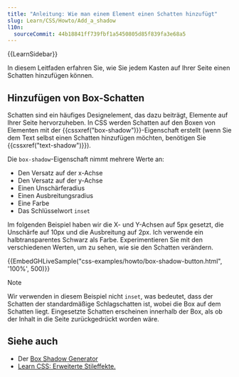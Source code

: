 ```yaml
---
title: "Anleitung: Wie man einem Element einen Schatten hinzufügt"
slug: Learn/CSS/Howto/Add_a_shadow
l10n:
  sourceCommit: 44b18841ff739fbf1a5450805d85f839fa3e68a5
---
```


{{LearnSidebar}}

In diesem Leitfaden erfahren Sie, wie Sie jedem Kasten auf Ihrer Seite einen Schatten hinzufügen können.

## Hinzufügen von Box-Schatten

Schatten sind ein häufiges Designelement, das dazu beiträgt, Elemente auf Ihrer Seite hervorzuheben. In CSS werden Schatten auf den Boxen von Elementen mit der {{cssxref("box-shadow")}}-Eigenschaft erstellt (wenn Sie dem Text selbst einen Schatten hinzufügen möchten, benötigen Sie {{cssxref("text-shadow")}}).

Die `box-shadow`-Eigenschaft nimmt mehrere Werte an:

- Den Versatz auf der x-Achse
- Den Versatz auf der y-Achse
- Einen Unschärferadius
- Einen Ausbreitungsradius
- Eine Farbe
- Das Schlüsselwort `inset`

Im folgenden Beispiel haben wir die X- und Y-Achsen auf 5px gesetzt, die Unschärfe auf 10px und die Ausbreitung auf 2px. Ich verwende ein halbtransparentes Schwarz als Farbe. Experimentieren Sie mit den verschiedenen Werten, um zu sehen, wie sie den Schatten verändern.

{{EmbedGHLiveSample("css-examples/howto/box-shadow-button.html", '100%', 500)}}

> [!NOTE]
> Wir verwenden in diesem Beispiel nicht `inset`, was bedeutet, dass der Schatten der standardmäßige Schlagschatten ist, wobei die Box auf dem Schatten liegt. Eingesetzte Schatten erscheinen innerhalb der Box, als ob der Inhalt in die Seite zurückgedrückt worden wäre.

## Siehe auch

- Der [Box Shadow Generator](/de/docs/Web/CSS/CSS_backgrounds_and_borders/Box-shadow_generator)
- [Learn CSS: Erweiterte Stileffekte.](/de/docs/Learn/CSS/Building_blocks/Advanced_styling_effects)

